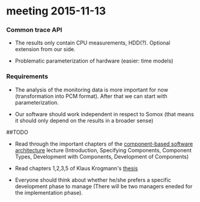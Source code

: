 # meeting 2015-11-13

### Common trace API
- The results only contain CPU measurements, HDD(?). Optional extension from our side.

- Problematic parameterization of hardware (easier: time models)


### Requirements
- The analysis of the monitoring data is more important for now (transformation into PCM format). After that we can start with parameterization.

- Our software should work independent in respect to Somox (that means it should only depend on the results in a broader sense)


##TODO
- Read through the important chapters of the [component-based software architecture](https://sdqweb.ipd.kit.edu/wiki/Vorlesung_Komponentenbasierte_Software-Architektur_SS15) lecture
(Introduction, Specifying Components, Component Types, Development with Components, Development of Components)

- Read chapters 1,2,3,5 of Klaus Krogmann's [thesis](https://sdqweb.ipd.kit.edu/publications/pdfs/krogmann2010a.pdf)

- Everyone should think about whether he/she prefers a specific development phase to manage (There will be two managers eneded for the implementation phase).
